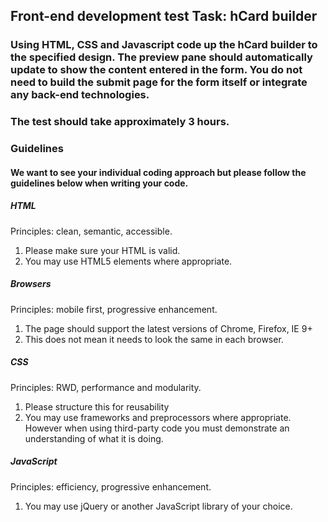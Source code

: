 ## Front-end development test Task: hCard builder
### Using HTML, CSS and Javascript code up the hCard builder to the specified design. The preview pane should automatically update to show the content entered in the form. You do not need to build the submit page for the form itself or integrate any back-end technologies.
### The test should take approximately 3 hours.
### Guidelines
#### We want to see your individual coding approach but please follow the guidelines below when writing your code.
##### HTML
Principles: clean, semantic, accessible.
1. Please make sure your HTML is valid.
2. You may use HTML5 elements where appropriate.

##### Browsers
Principles: mobile first, progressive enhancement.
1.  The page should support the latest versions of Chrome, Firefox, IE 9+
2. This does not mean it needs to look the same in each browser.

##### CSS
Principles: RWD, performance and modularity.
1. Please structure this for reusability
2. You may use frameworks and preprocessors where appropriate. However when
using third-party code you must demonstrate an understanding of what it is doing.

##### JavaScript
Principles: efficiency, progressive enhancement.
1. You may use jQuery or another JavaScript library of your choice.
